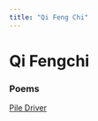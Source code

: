 ```yaml
---
title: "Qi Feng Chi"
---
```


# Qi Fengchi

### Poems 

[Pile Driver](/poets/poems/qiFengChi/pileDriver)